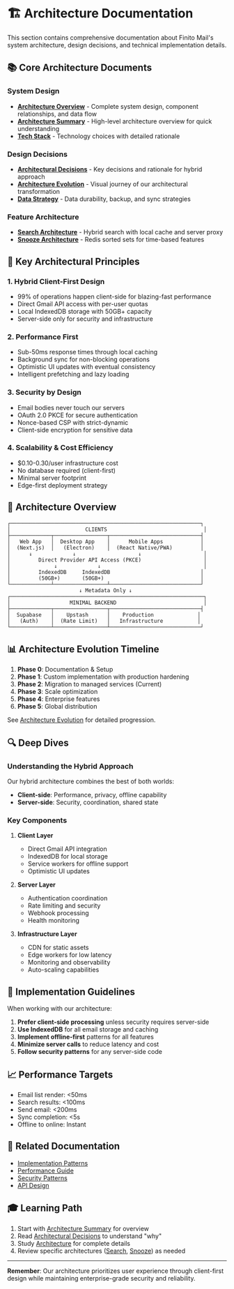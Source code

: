 # 🏗️ Architecture Documentation

This section contains comprehensive documentation about Finito Mail's system architecture, design decisions, and technical implementation details.

## 📚 Core Architecture Documents

### System Design
- **[Architecture Overview](./ARCHITECTURE.md)** - Complete system design, component relationships, and data flow
- **[Architecture Summary](./ARCHITECTURE_SUMMARY.md)** - High-level architecture overview for quick understanding
- **[Tech Stack](./TECH_STACK.md)** - Technology choices with detailed rationale

### Design Decisions
- **[Architectural Decisions](./ARCHITECTURAL_DECISIONS.md)** - Key decisions and rationale for hybrid approach
- **[Architecture Evolution](./ARCHITECTURE_EVOLUTION.md)** - Visual journey of our architectural transformation
- **[Data Strategy](./DATA_STRATEGY.md)** - Data durability, backup, and sync strategies

### Feature Architecture
- **[Search Architecture](./SEARCH_ARCHITECTURE.md)** - Hybrid search with local cache and server proxy
- **[Snooze Architecture](./SNOOZE_ARCHITECTURE.md)** - Redis sorted sets for time-based features

## 🎯 Key Architectural Principles

### 1. **Hybrid Client-First Design**
- 99% of operations happen client-side for blazing-fast performance
- Direct Gmail API access with per-user quotas
- Local IndexedDB storage with 50GB+ capacity
- Server-side only for security and infrastructure

### 2. **Performance First**
- Sub-50ms response times through local caching
- Background sync for non-blocking operations
- Optimistic UI updates with eventual consistency
- Intelligent prefetching and lazy loading

### 3. **Security by Design**
- Email bodies never touch our servers
- OAuth 2.0 PKCE for secure authentication
- Nonce-based CSP with strict-dynamic
- Client-side encryption for sensitive data

### 4. **Scalability & Cost Efficiency**
- $0.10-0.30/user infrastructure cost
- No database required (client-first)
- Minimal server footprint
- Edge-first deployment strategy

## 🔄 Architecture Overview

```
┌─────────────────────────────────────────────────────────────┐
│                        CLIENTS                               │
├─────────────┬─────────────────┬─────────────────────────────┤
│   Web App   │  Desktop App    │      Mobile Apps            │
│  (Next.js)  │   (Electron)    │  (React Native/PWA)         │
│      ↓             ↓                    ↓                    │
│         Direct Provider API Access (PKCE)                    │
│              ↓             ↓                                 │
│         IndexedDB     IndexedDB                             │
│         (50GB+)       (50GB+)                               │
└─────────────┴─────────────────┴─────────────────────────────┘
                       ↓ Metadata Only ↓
┌──────────────────────────────────────────────────────────────┐
│                   MINIMAL BACKEND                            │
├─────────────┬─────────────────┬─────────────────────────────┤
│  Supabase   │    Upstash      │    Production              │
│   (Auth)    │  (Rate Limit)   │   Infrastructure           │
└─────────────┴─────────────────┴─────────────────────────────┘
```

## 📊 Architecture Evolution Timeline

1. **Phase 0**: Documentation & Setup
2. **Phase 1**: Custom implementation with production hardening
3. **Phase 2**: Migration to managed services (Current)
4. **Phase 3**: Scale optimization
5. **Phase 4**: Enterprise features
6. **Phase 5**: Global distribution

See [Architecture Evolution](./ARCHITECTURE_EVOLUTION.md) for detailed progression.

## 🔍 Deep Dives

### Understanding the Hybrid Approach
Our hybrid architecture combines the best of both worlds:
- **Client-side**: Performance, privacy, offline capability
- **Server-side**: Security, coordination, shared state

### Key Components

1. **Client Layer**
   - Direct Gmail API integration
   - IndexedDB for local storage
   - Service workers for offline support
   - Optimistic UI updates

2. **Server Layer**
   - Authentication coordination
   - Rate limiting and security
   - Webhook processing
   - Health monitoring

3. **Infrastructure Layer**
   - CDN for static assets
   - Edge workers for low latency
   - Monitoring and observability
   - Auto-scaling capabilities

## 🚀 Implementation Guidelines

When working with our architecture:

1. **Prefer client-side processing** unless security requires server-side
2. **Use IndexedDB** for all email storage and caching
3. **Implement offline-first** patterns for all features
4. **Minimize server calls** to reduce latency and cost
5. **Follow security patterns** for any server-side code

## 📈 Performance Targets

- Email list render: <50ms
- Search results: <100ms
- Send email: <200ms
- Sync completion: <5s
- Offline to online: Instant

## 🔗 Related Documentation

- [Implementation Patterns](../development/IMPLEMENTATION_PATTERNS.md)
- [Performance Guide](../development/PERFORMANCE.md)
- [Security Patterns](../development/SECURITY_PATTERNS.md)
- [API Design](../api/API_DESIGN.md)

## 🎓 Learning Path

1. Start with [Architecture Summary](./ARCHITECTURE_SUMMARY.md) for overview
2. Read [Architectural Decisions](./ARCHITECTURAL_DECISIONS.md) to understand "why"
3. Study [Architecture](./ARCHITECTURE.md) for complete details
4. Review specific architectures ([Search](./SEARCH_ARCHITECTURE.md), [Snooze](./SNOOZE_ARCHITECTURE.md)) as needed

---

**Remember**: Our architecture prioritizes user experience through client-first design while maintaining enterprise-grade security and reliability.
